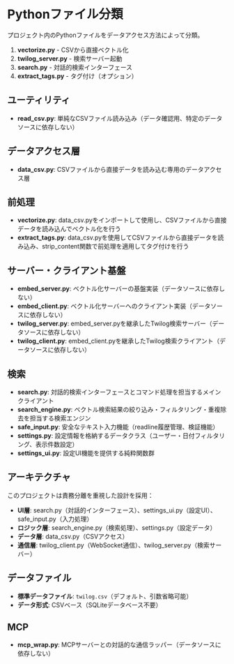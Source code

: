 # Pythonファイル分類

プロジェクト内のPythonファイルをデータアクセス方法によって分類。

1. **vectorize.py** - CSVから直接ベクトル化
2. **twilog_server.py** - 検索サーバー起動
3. **search.py** - 対話的検索インターフェース
4. **extract_tags.py** - タグ付け（オプション）

## ユーティリティ
- **read_csv.py**: 単純なCSVファイル読み込み（データ確認用、特定のデータソースに依存しない）

## データアクセス層
- **data_csv.py**: CSVファイルから直接データを読み込む専用のデータアクセス層

## 前処理
- **vectorize.py**: data_csv.pyをインポートして使用し、CSVファイルから直接データを読み込んでベクトル化を行う
- **extract_tags.py**: data_csv.pyを使用してCSVファイルから直接データを読み込み、strip_content関数で前処理を適用してタグ付けを行う

## サーバー・クライアント基盤
- **embed_server.py**: ベクトル化サーバーの基盤実装（データソースに依存しない）
- **embed_client.py**: ベクトル化サーバーへのクライアント実装（データソースに依存しない）
- **twilog_server.py**: embed_server.pyを継承したTwilog検索サーバー（データソースに依存しない）
- **twilog_client.py**: embed_client.pyを継承したTwilog検索クライアント（データソースに依存しない）

## 検索
- **search.py**: 対話的検索インターフェースとコマンド処理を担当するメインクライアント
- **search_engine.py**: ベクトル検索結果の絞り込み・フィルタリング・重複除去を担当する検索エンジン
- **safe_input.py**: 安全なテキスト入力機能（readline履歴管理、検証機能）
- **settings.py**: 設定情報を格納するデータクラス（ユーザー・日付フィルタリング、表示件数設定）
- **settings_ui.py**: 設定UI機能を提供する純粋関数群

## アーキテクチャ
このプロジェクトは責務分離を重視した設計を採用：

- **UI層**: search.py（対話的インターフェース）、settings_ui.py（設定UI）、safe_input.py（入力処理）
- **ロジック層**: search_engine.py（検索処理）、settings.py（設定データ）
- **データ層**: data_csv.py（CSVアクセス）
- **通信層**: twilog_client.py（WebSocket通信）、twilog_server.py（検索サーバー）

## データファイル
- **標準データファイル**: `twilog.csv`（デフォルト、引数省略可能）
- **データ形式**: CSVベース（SQLiteデータベース不要）

## MCP
- **mcp_wrap.py**: MCPサーバーとの対話的な通信ラッパー（データソースに依存しない）
